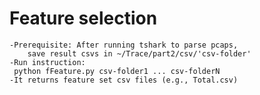 # Feature selection

	-Prerequisite: After running tshark to parse pcaps, 
		save result csvs in ~/Trace/part2/csv/'csv-folder'
	-Run instruction:
	 python fFeature.py csv-folder1 ... csv-folderN
	-It returns feature set csv files (e.g., Total.csv)

 
